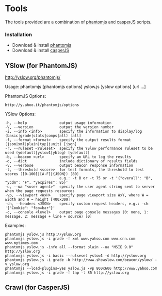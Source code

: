 # Tools #
The tools provided are a combination of [phantomjs](http://phantomjs.org/) and [casperJS](http://casperjs.org/) scripts.

### Installation ###
* Download & install [phantomjs](http://phantomjs.org/download.html)
* Download & install [casperJS](http://casperjs.org/installation.html)

## YSlow (for PhantomJS) ##
http://yslow.org/phantomjs/

Usage: phantomjs [phantomjs options] yslow.js [yslow options] [url ...]

  PhantomJS Options:

    http://y.ahoo.it/phantomjs/options

  YSlow Options:

    -h, --help               output usage information
    -V, --version            output the version number
    -i, --info <info>        specify the information to display/log (basic|grade|stats|comps|all) [all]
    -f, --format <format>    specify the output results format (json|xml|plain|tap|junit) [json]
    -r, --ruleset <ruleset>  specify the YSlow performance ruleset to be used (ydefault|yslow1|yblog) [ydefault]
    -b, --beacon <url>       specify an URL to log the results
    -d, --dict               include dictionary of results fields
    -v, --verbose            output beacon response information
    -t, --threshold <score>  for test formats, the threshold to test scores ([0-100]|[A-F]|{JSON}) [80]
                             e.g.: -t B or -t 75 or -t '{"overall": "B", "ycdn": "F", "yexpires": 85}'
    -u, --ua "<user agent>"  specify the user agent string sent to server when the page requests resources
    -vp, --viewport <WxH>    specify page viewport size WxY, where W = width and H = height [400x300]
    -ch, --headers <JSON>    specify custom request headers, e.g.: -ch '{"Cookie": "foo=bar"}'
    -c, --console <level>    output page console messages (0: none, 1: message, 2: message + line + source) [0]

  Examples:

    phantomjs yslow.js http://yslow.org
    phantomjs yslow.js -i grade -f xml www.yahoo.com www.cnn.com www.nytimes.com
    phantomjs yslow.js -info all --format plain --ua "MSIE 9.0" http://yslow.org
    phantomjs yslow.js -i basic --rulseset yslow1 -d http://yslow.org
    phantomjs yslow.js -i grade -b http://www.showslow.com/beacon/yslow/ -v yslow.org
    phantomjs --load-plugins=yes yslow.js -vp 800x600 http://www.yahoo.com
    phantomjs yslow.js -i grade -f tap -t 85 http://yslow.org


## Crawl (for CasperJS) ##
